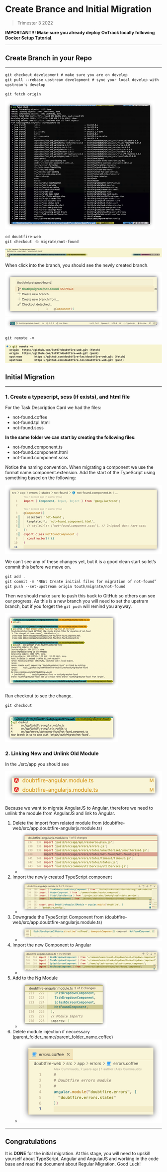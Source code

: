 # Create Brance and Initial Migration

> Trimester 3 2022

**IMPORTANT!!! Make sure you already deploy OnTrack locally following
[Docker Setup Tutorial](../Deploy%20OnTrack%20using%20Docker/Docker_Setup_Tutorial.md).**

---

## Create Branch in your Repo

---

```console
git checkout development # make sure you are on develop
git pull --rebase upstream development # sync your local develop with upstream's develop
```

```console
git fetch origin
```

![fetch thoth](imgs/fetch_thoth.png)

```console
cd doubtfire-web
git checkout -b migrate/not-found
```

![create branch](imgs/create_branch.png)

When click into the branch, you should see the newly created branch.

![vscode_change_branch_1](imgs/vscode_change_branch_1.png)
![vscode_change_branch_1](imgs/vscode_change_branch_2.png)

```console
git remote -v
```

![git remote](imgs/git_remote.png)

## Initial Migration

---

### **1. Create a typescript, scss (if exists), and html file**

For the Task Description Card we had the files:

- not-found.coffee
- not-found.tpl.html
- not-found.scss

**In the same folder we can start by creating the following files:**

- not-found.component.ts
- not-found.component.html
- not-found.component.scss

Notice the naming convention. When migrating a component we use the format name.component.extension.
Add the start of the TypeScript using something based on the following:

![Start of the TypeScript](imgs/start_typescript.png)

We can’t see any of these changes yet, but it is a good clean start so let’s commit this before we
move on.

```console
git add .
git commit -m "NEW: Create initial files for migration of not-found”
git push --set-upstream origin touth/migrate/not-found
```

Then we should make sure to push this back to GitHub so others can see our progress. As this is a
new branch you will need to set the upstram branch, but if you forget the `git push` will remind you
anyway.

![Push to origin](imgs/push_to_origin.png)

Run checkout to see the change.

```console
git checkout
```

![git checkout](imgs/git_checkout.png)

### **2. Linking New and Unlink Old Module**

In the ./src/app you should see

![Dependency Injection](imgs/Dependency_Injection.png)

Because we want to migrate AngularJS to Angular, therefore we need to unlink the module from
AngularJS and link to Angular.

1. Delete the import from related module from (doubtfire-web/src/app.doubtfire-angularjs.module.ts)
   - ![delete import](imgs/delete_import.png)
2. Import the newly created TypeScript component
   - ![import new TS](imgs/Import_TS_component.png)
3. Downgrade the TypeScript Component from (doubtfire-web/src/app.doubtfire-angularjs.module.ts)
   - ![Downgrade](imgs/downgrade.png)
4. Import the new Component to Angular
   - ![Import new component to Angular](imgs/import_to_angular.png)
5. Add to the Ng Module
   - ![Inject to Ng module](imgs/import_to_ng_module.png)
6. Delete module injection if neccessary (parent_folder_name/parent_folder_name.coffee)
   - ![Delete injection](imgs/delete_injection.png)

---

## **Congratulations**

It is **DONE** for the initial migration. At this stage, you will need to upskill yourself about
TypeScript, Angular and AngularJS and working in the code base and read the document about Regular
Migration. Good Luck!

